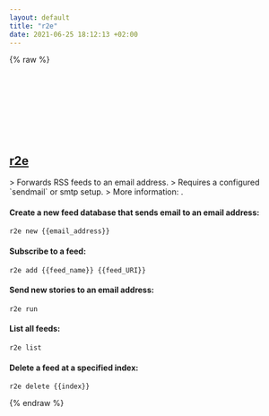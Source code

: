 ```yaml
---
layout: default
title: "r2e"
date: 2021-06-25 18:12:13 +02:00
---
```

{% raw %}
<h2 id="r2e">
  <a href="/en/common/r2e.html">r2e</a> <a href="#r2e"><svg class="icon">
    <use href="/assets/images/unicode_sprite.svg#link" />
  </svg></a>
</h2>
> Forwards RSS feeds to an email address.
> Requires a configured `sendmail` or smtp setup.
> More information: <https://github.com/rss2email/rss2email>.

#### Create a new feed database that sends email to an email address:
```shell
r2e new {{email_address}}
```
#### Subscribe to a feed:
```shell
r2e add {{feed_name}} {{feed_URI}}
```
#### Send new stories to an email address:
```shell
r2e run
```
#### List all feeds:
```shell
r2e list
```
#### Delete a feed at a specified index:
```shell
r2e delete {{index}}
```
{% endraw %}